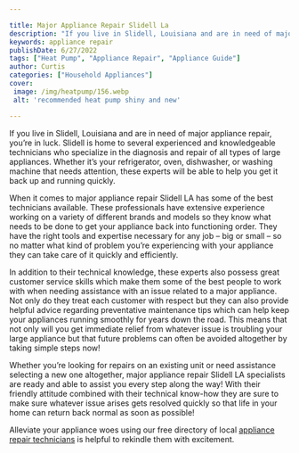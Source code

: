 ```yaml
---

title: Major Appliance Repair Slidell La
description: "If you live in Slidell, Louisiana and are in need of major appliance repair, you’re in luck. Slidell is home to several experience...check it out to learn"
keywords: appliance repair
publishDate: 6/27/2022
tags: ["Heat Pump", "Appliance Repair", "Appliance Guide"]
author: Curtis
categories: ["Household Appliances"]
cover: 
 image: /img/heatpump/156.webp
 alt: 'recommended heat pump shiny and new'

---
```


If you live in Slidell, Louisiana and are in need of major appliance repair, you’re in luck. Slidell is home to several experienced and knowledgeable technicians who specialize in the diagnosis and repair of all types of large appliances. Whether it’s your refrigerator, oven, dishwasher, or washing machine that needs attention, these experts will be able to help you get it back up and running quickly.

When it comes to major appliance repair Slidell LA has some of the best technicians available. These professionals have extensive experience working on a variety of different brands and models so they know what needs to be done to get your appliance back into functioning order. They have the right tools and expertise necessary for any job – big or small – so no matter what kind of problem you’re experiencing with your appliance they can take care of it quickly and efficiently.

In addition to their technical knowledge, these experts also possess great customer service skills which make them some of the best people to work with when needing assistance with an issue related to a major appliance. Not only do they treat each customer with respect but they can also provide helpful advice regarding preventative maintenance tips which can help keep your appliances running smoothly for years down the road. This means that not only will you get immediate relief from whatever issue is troubling your large appliance but that future problems can often be avoided altogether by taking simple steps now!

Whether you’re looking for repairs on an existing unit or need assistance selecting a new one altogether, major appliance repair Slidell LA specialists are ready and able to assist you every step along the way! With their friendly attitude combined with their technical know-how they are sure to make sure whatever issue arises gets resolved quickly so that life in your home can return back normal as soon as possible!

Alleviate your appliance woes using our free directory of local <a href="/pages/appliance-repair-technicians/">appliance repair technicians</a> is helpful to rekindle them with excitement.